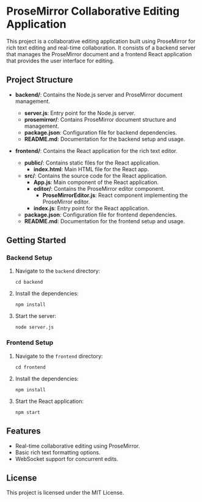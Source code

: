 # ProseMirror Collaborative Editing Application

This project is a collaborative editing application built using ProseMirror for rich text editing and real-time collaboration. It consists of a backend server that manages the ProseMirror document and a frontend React application that provides the user interface for editing.

## Project Structure

- **backend/**: Contains the Node.js server and ProseMirror document management.
  - **server.js**: Entry point for the Node.js server.
  - **prosemirror/**: Contains ProseMirror document structure and management.
  - **package.json**: Configuration file for backend dependencies.
  - **README.md**: Documentation for the backend setup and usage.

- **frontend/**: Contains the React application for the rich text editor.
  - **public/**: Contains static files for the React application.
    - **index.html**: Main HTML file for the React app.
  - **src/**: Contains the source code for the React application.
    - **App.js**: Main component of the React application.
    - **editor/**: Contains the ProseMirror editor component.
      - **ProseMirrorEditor.js**: React component implementing the ProseMirror editor.
    - **index.js**: Entry point for the React application.
  - **package.json**: Configuration file for frontend dependencies.
  - **README.md**: Documentation for the frontend setup and usage.

## Getting Started

### Backend Setup

1. Navigate to the `backend` directory:
   ```
   cd backend
   ```

2. Install the dependencies:
   ```
   npm install
   ```

3. Start the server:
   ```
   node server.js
   ```

### Frontend Setup

1. Navigate to the `frontend` directory:
   ```
   cd frontend
   ```

2. Install the dependencies:
   ```
   npm install
   ```

3. Start the React application:
   ```
   npm start
   ```

## Features

- Real-time collaborative editing using ProseMirror.
- Basic rich text formatting options.
- WebSocket support for concurrent edits.

## License

This project is licensed under the MIT License.